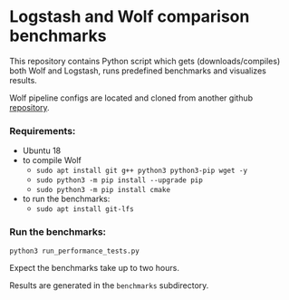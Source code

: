 # Logstash and Wolf comparison benchmarks

This repository contains Python script which gets (downloads/compiles)
both Wolf and Logstash, runs predefined benchmarks and visualizes 
results.

Wolf pipeline configs are located and cloned from another github
[repository](https://github.com/lamanchy/benchmark_wolf).

### Requirements:

- Ubuntu 18
- to compile Wolf
    - `sudo apt install git g++ python3 python3-pip wget -y`
    - `sudo python3 -m pip install --upgrade pip`
    - `sudo python3 -m pip install cmake`
- to run the benchmarks:
    - `sudo apt install git-lfs`

### Run the benchmarks:

`python3 run_performance_tests.py`

Expect the benchmarks take up to two hours.

Results are generated in the `benchmarks` subdirectory.